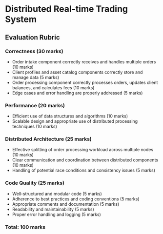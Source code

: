# Distributed Real-time Trading System

## Evaluation Rubric

### Correctness (30 marks)

- Order intake component correctly receives and handles multiple orders (10 marks)
- Client profiles and asset catalog components correctly store and manage data (5 marks)
- Order processing component correctly processes orders, updates client balances, and calculates fees (10 marks)
- Edge cases and error handling are properly addressed (5 marks)

### Performance (20 marks)

- Efficient use of data structures and algorithms (10 marks)
- Scalable design and appropriate use of distributed processing techniques (10 marks)

### Distributed Architecture (25 marks)

- Effective splitting of order processing workload across multiple nodes (10 marks)
- Clear communication and coordination between distributed components (10 marks)
- Handling of potential race conditions and consistency issues (5 marks)

### Code Quality (25 marks)

- Well-structured and modular code (5 marks)
- Adherence to best practices and coding conventions (5 marks)
- Appropriate comments and documentation (5 marks)
- Readability and maintainability (5 marks)
- Proper error handling and logging (5 marks)

### Total: 100 marks
